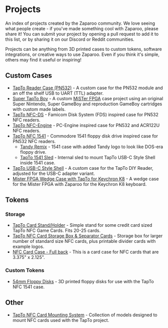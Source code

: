 # Projects

An index of projects created by the Zaparoo community. We love seeing what people create - if you've made something cool with Zaparoo, please share it! You can submit your project by opening a pull request to add it to this list, or by sharing it on our Discord or Reddit communities.

Projects can be anything from 3D printed cases to custom tokens, software integrations, or creative ways to use Zaparoo. Even if you think it's simple, others may find it useful or inspiring!

## Custom Cases

- [TapTo Reader Case (PN532)](https://www.thingiverse.com/thing:6721541) - A custom case for the PN532 module and an off the shelf USB to UART (TTL) adapter.
- [Super TapTo Boy](./super-zap-boy.md) - A custom [MiSTer FPGA](/docs/platforms/mister) case project using an original Super Nintendo, Super GameBoy and reproduction GameBoy cartridges with custom made labels.
- [TapTo NFC-DS](https://www.printables.com/model/938215-tapto-nfc-ds) - Famicom Disk System (FDS) inspired case for PN532 NFC readers.
- [TapTo NFC-Engine](https://www.printables.com/model/737533-tapto-nfc-engine) - PC-Engine inspired case for PN532 and ACR122U NFC readers.
- [TapTo NFC 1541](https://www.printables.com/model/791580-tapto-nfc-1541) - Commodore 1541 floppy disk drive inspired case for PN532 NFC readers.
  - [Tandy Remix](https://www.printables.com/model/804654-tandy-remix-of-tapto-nfc-1541) - 1541 case with added Tandy logo to look like DOS-era floppy drive.
  - [TapTo 1541 Sled](https://www.printables.com/model/970069-tapto-1541-sled) - Internal sled to mount TapTo USB-C Style Shell inside 1541 case.
- [TapTo USB-C Style Shell](https://www.printables.com/model/970108-tapto-usb-c-style-shell) - A custom case for the TapTo DIY Reader, adjusted for the USB-C adapter variant.
- [Mister FPGA Wedge Case with TapTo for Keychron K8](https://www.printables.com/model/964115-mister-fpga-wedge-case-with-tapto-for-keychron-k8) - A wedge case for the Mister FPGA with Zaparoo for the Keychron K8 keyboard.

## Tokens

### Storage

- [TapTo Card Stand/Holder](https://www.thingiverse.com/thing:6723128) - Simple stand for some credit card sized TapTo NFC Game Cards. Fits 20-25 cards.
- [TapTo NFC Card Storage Box & Separator Cards](https://makerworld.com/en/models/584450) - Storage box for larger number of standard size NFC cards, plus printable divider cards with example logos.
- [NFC Card Case - Full back](https://makerworld.com/en/models/598032) - This is a card case for NFC cards that are 3.375" x 2.125".

### Custom Tokens

- [54mm Floppy Disks](https://www.printables.com/model/805885-54mm-floppy-disk-for-tapto-nfc-1541) - 3D printed floppy disks for use with the TapTo NFC 1541 case.

## Other

- [TapTo NFC Card Mounting System](https://www.printables.com/model/745126-tapto-nfc-card-mounting-system) - Collection of models designed to mount NFC cards used with the TapTo project.
